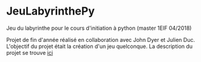 # JeuLabyrinthePy
Jeu du labyrinthe pour le cours d'initiation à python (master 1EIF 04/2018)

Projet de fin d'année réalisé en collaboration avec John Dyer et Julien Duc.
L'objectif du projet était la création d'un jeu quelconque.
La description du projet se trouve [ici](https://github.com/warwood/JeuLabyrinthePy/blob/master/ProjetPython-DUC%20DYER%20GUERBOIS.pdf)
